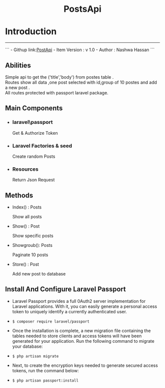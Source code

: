 
# <p align="center"> PostsApi </p>

# Introduction
<hr>
 ``` 
     - Githup link:<a href="https://github.com/shassa/PostsApi">PostApi</a>
     - Item Version : v 1.0
     - Author : Nashwa Hassan 
   ```


## Abilities
<p>Simple api to get the ('title','body') from postes table .<br>Routes show all data ,one post selected with id,group of 10 postes and add a new post .<br> All routes protected with passport laravel package.</p>

## Main Components
 - ### laravel\passport
     Get & Authorize Token
 - ### Laravel Factories & seed
    Create random Posts
 - ### Resources
    Return Json Request   
    
## Methods 
- Index() : Posts
  <p> Show all posts </p>
- Show() : Post
  <p> Show specific posts </p> 
- Showgroub(): Posts  
   <p> Paginate 10 posts </p>
- Store() : Post
   <p> Add new post to database </p>


## Install And Configure Laravel Passport
- Laravel Passport provides a full 0Auth2 server implementation for Laravel applications. With it, you can easily generate a personal access token to uniquely identify a currently authenticated user.

- ``` $ composer require laravel/passport ```

- Once the installation is complete, a new migration file containing the tables needed to store clients and access tokens will have been generated for your application. Run the following command to migrate your database:

- ``` $ php artisan migrate ```
- Next, to create the encryption keys needed to generate secured access tokens, run the command below:

- ``` $ php artisan passport:install ```


